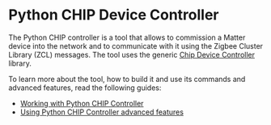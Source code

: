 # Python CHIP Device Controller

The Python CHIP controller is a tool that allows to commission a Matter device
into the network and to communicate with it using the Zigbee Cluster Library
(ZCL) messages. The tool uses the generic [Chip Device Controller](../) library.

To learn more about the tool, how to build it and use its commands and advanced
features, read the following guides:

-   [Working with Python CHIP Controller](../../../docs/guides/python_chip_controller_building.md)
-   [Using Python CHIP Controller advanced features](../../../docs/guides/ADVANCED_USAGE.md)
